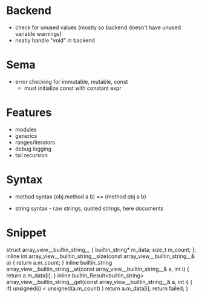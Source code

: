 
# Backend

* check for unused values (mostly so backend doesn't have unused variable warnings)
* neatly handle "void" in backend

# Sema

* error checking for immutable, mutable, const
    * must initialize const with constant expr

# Features 

* modules
* generics
* ranges/iterators
* debug logging
* tail recursion

# Syntax 

* method syntax (obj.method a b) == (method obj a b)

* string syntax - raw strings, quoted strings, here documents

# Snippet

struct array_view__builtin_string__ {
    builtin_string* m_data;
    size_t m_count;
 };
 inline int array_view__builtin_string__size(const array_view__builtin_string__& a) { return a.m_count; }
 inline builtin_string array_view__builtin_string__at(const array_view__builtin_string__& a, int i) { return a.m_data[i]; }
 inline builtin_Result<builtin_string> array_view__builtin_string__get(const array_view__builtin_string__& a, int i) { if( unsigned(i) < unsigned(a.m_count) ) return a.m_data[i]; return failed; }
 